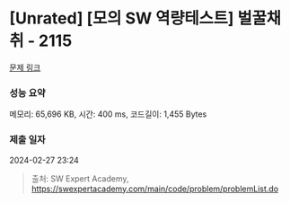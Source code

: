 # [Unrated] [모의 SW 역량테스트] 벌꿀채취 - 2115 

[문제 링크](https://swexpertacademy.com/main/code/problem/problemDetail.do?contestProbId=AV5V4A46AdIDFAWu) 

### 성능 요약

메모리: 65,696 KB, 시간: 400 ms, 코드길이: 1,455 Bytes

### 제출 일자

2024-02-27 23:24



> 출처: SW Expert Academy, https://swexpertacademy.com/main/code/problem/problemList.do